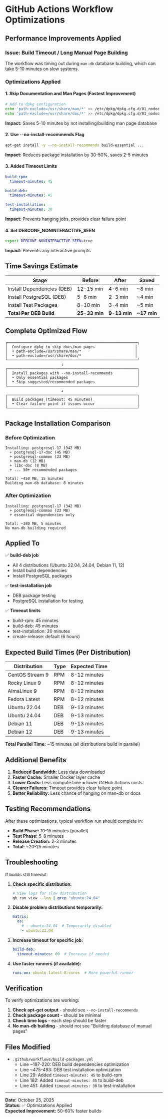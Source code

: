 # GitHub Actions Workflow Optimizations

## Performance Improvements Applied

### Issue: Build Timeout / Long Manual Page Building
The workflow was timing out during `man-db` database building, which can take 5-10 minutes on slow systems.

### Optimizations Applied

#### 1. Skip Documentation and Man Pages (Fastest Improvement)
```bash
# Add to dpkg configuration
echo 'path-exclude=/usr/share/man/*' >> /etc/dpkg/dpkg.cfg.d/01_nodoc
echo 'path-exclude=/usr/share/doc/*' >> /etc/dpkg/dpkg.cfg.d/01_nodoc
```
**Impact:** Saves 5-10 minutes by not installing/building man page database

#### 2. Use --no-install-recommends Flag
```bash
apt-get install -y --no-install-recommends build-essential ...
```
**Impact:** Reduces package installation by 30-50%, saves 2-5 minutes

#### 3. Added Timeout Limits
```yaml
build-rpm:
  timeout-minutes: 45
  
build-deb:
  timeout-minutes: 45
  
test-installation:
  timeout-minutes: 30
```
**Impact:** Prevents hanging jobs, provides clear failure point

#### 4. Set DEBCONF_NONINTERACTIVE_SEEN
```bash
export DEBCONF_NONINTERACTIVE_SEEN=true
```
**Impact:** Prevents any interactive prompts

## Time Savings Estimate

| Stage | Before | After | Saved |
|-------|--------|-------|-------|
| Install Dependencies (DEB) | 12-15 min | 4-6 min | ~8 min |
| Install PostgreSQL (DEB) | 5-8 min | 2-3 min | ~4 min |
| Install Test Packages | 8-10 min | 3-4 min | ~5 min |
| **Total Per DEB Build** | **25-33 min** | **9-13 min** | **~17 min** |

## Complete Optimized Flow

```
┌──────────────────────────────────────────────────────────┐
│  Configure dpkg to skip docs/man pages                  │
│  • path-exclude=/usr/share/man/*                        │
│  • path-exclude=/usr/share/doc/*                        │
└──────────────────────────────────────────────────────────┘
                         ↓
┌──────────────────────────────────────────────────────────┐
│  Install packages with --no-install-recommends           │
│  • Only essential packages                               │
│  • Skip suggested/recommended packages                   │
└──────────────────────────────────────────────────────────┘
                         ↓
┌──────────────────────────────────────────────────────────┐
│  Build packages (timeout: 45 minutes)                    │
│  • Clear failure point if issues occur                   │
└──────────────────────────────────────────────────────────┘
```

## Package Installation Comparison

### Before Optimization
```
Installing: postgresql-17 (342 MB)
  + postgresql-17-doc (45 MB)
  + postgresql-common (23 MB)
  + man-db (12 MB)
  + libc-doc (8 MB)
  + ... 50+ recommended packages

Total: ~450 MB, 15 minutes
Building man-db database: 8 minutes
```

### After Optimization
```
Installing: postgresql-17 (342 MB)
  + postgresql-common (23 MB)
  + essential dependencies only

Total: ~380 MB, 5 minutes
No man-db building required
```

## Applied To

✅ **build-deb job**
- All 4 distributions (Ubuntu 22.04, 24.04, Debian 11, 12)
- Install build dependencies
- Install PostgreSQL packages

✅ **test-installation job**
- DEB package testing
- PostgreSQL installation for testing

✅ **Timeout limits**
- build-rpm: 45 minutes
- build-deb: 45 minutes
- test-installation: 30 minutes
- create-release: default (6 hours)

## Expected Build Times (Per Distribution)

| Distribution | Type | Expected Time |
|--------------|------|---------------|
| CentOS Stream 9 | RPM | 8-12 minutes |
| Rocky Linux 9 | RPM | 8-12 minutes |
| AlmaLinux 9 | RPM | 8-12 minutes |
| Fedora Latest | RPM | 8-12 minutes |
| Ubuntu 22.04 | DEB | 9-13 minutes |
| Ubuntu 24.04 | DEB | 9-13 minutes |
| Debian 11 | DEB | 9-13 minutes |
| Debian 12 | DEB | 9-13 minutes |

**Total Parallel Time:** ~15 minutes (all distributions build in parallel)

## Additional Benefits

1. **Reduced Bandwidth:** Less data downloaded
2. **Faster Cache:** Smaller Docker layer cache
3. **Lower Costs:** Less compute time = lower GitHub Actions costs
4. **Clearer Failures:** Timeout provides clear failure point
5. **Better Reliability:** Less chance of hanging on man-db or docs

## Testing Recommendations

After these optimizations, typical workflow run should complete in:
- **Build Phase:** 10-15 minutes (parallel)
- **Test Phase:** 5-8 minutes
- **Release Creation:** 2-3 minutes
- **Total:** ~20-25 minutes

## Troubleshooting

If builds still timeout:

1. **Check specific distribution:**
   ```bash
   # View logs for slow distribution
   gh run view --log | grep "ubuntu:24.04"
   ```

2. **Disable problem distributions temporarily:**
   ```yaml
   matrix:
     os:
       # - ubuntu:24.04  # Temporarily disabled
       - ubuntu:22.04
   ```

3. **Increase timeout for specific job:**
   ```yaml
   build-deb:
     timeout-minutes: 60  # Increase if needed
   ```

4. **Use faster runners (if available):**
   ```yaml
   runs-on: ubuntu-latest-8-cores  # More powerful runner
   ```

## Verification

To verify optimizations are working:

1. **Check apt-get output** - should see `--no-install-recommends`
2. **Check package count** - should be minimal
3. **Check time logs** - each step should be faster
4. **No man-db building** - should not see "Building database of manual pages"

## Files Modified

- `.github/workflows/build-packages.yml`
  - Line ~197-220: DEB build dependencies optimization
  - Line ~475-493: DEB test installation optimization
  - Line 29: Added `timeout-minutes: 45` to build-rpm
  - Line 182: Added `timeout-minutes: 45` to build-deb
  - Line 451: Added `timeout-minutes: 30` to test-installation

---

**Date:** October 25, 2025  
**Status:** ✅ Optimizations Applied  
**Expected Improvement:** 50-60% faster builds
